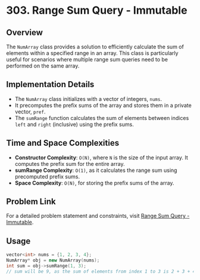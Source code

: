 # 303. Range Sum Query - Immutable

## Overview
The `NumArray` class provides a solution to efficiently calculate the sum of elements within a specified range in an array. This class is particularly useful for scenarios where multiple range sum queries need to be performed on the same array.

## Implementation Details
- The `NumArray` class initializes with a vector of integers, `nums`.
- It precomputes the prefix sums of the array and stores them in a private vector, `pref`.
- The `sumRange` function calculates the sum of elements between indices `left` and `right` (inclusive) using the prefix sums.

## Time and Space Complexities
- **Constructor Complexity**: `O(N)`, where `N` is the size of the input array. It computes the prefix sum for the entire array.
- **sumRange Complexity**: `O(1)`, as it calculates the range sum using precomputed prefix sums.
- **Space Complexity**: `O(N)`, for storing the prefix sums of the array.

## Problem Link
For a detailed problem statement and constraints, visit [Range Sum Query - Immutable](https://leetcode.com/problems/range-sum-query-immutable/).

## Usage
```cpp
vector<int> nums = {1, 2, 3, 4};
NumArray* obj = new NumArray(nums);
int sum = obj->sumRange(1, 3);
// sum will be 9, as the sum of elements from index 1 to 3 is 2 + 3 + 4
